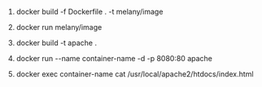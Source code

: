 1. docker build -f Dockerfile . -t melany/image
2. docker run melany/image

3. docker build -t apache .
4. docker run --name container-name -d -p 8080:80 apache
5. docker exec container-name cat /usr/local/apache2/htdocs/index.html
